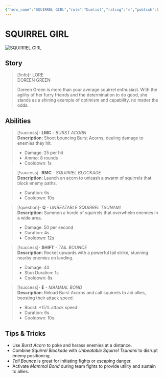 ```yaml
---
{"hero_name":"SQUIRREL GIRL","role":"Duelist","rating":"⭐","publish":true,"poster":"https://marvelrivalscharacters.com/characters/squirrel-girl.webp","intro":"Possessing only the powers of a common squirrel and a winning personality, Doreen Green is anything but ordinary.","PassFrontmatter":true}
---
```



# SQUIRREL GIRL

![SQUIRREL GIRL](https://r.res.easebar.com/pic/20241129/2f07dfa5-2510-41d1-90f0-61132dfc010e.png)

## Story
> [!info]- LORE  
> DOREEN GREEN  
>
> Doreen Green is more than your average squirrel enthusiast. With the agility of her furry friends and the determination to do good, she stands as a shining example of optimism and capability, no matter the odds.

## Abilities

> [!success]- **LMC** - *BURST ACORN*  
> **Description**: Shoot bouncing Burst Acorns, dealing damage to enemies they hit.  
> - Damage: 25 per hit  
> - Ammo: 8 rounds  
> - Cooldown: 1s

> [!success]- **RMC** - *SQUIRREL BLOCKADE*  
> **Description**: Launch an acorn to unleash a swarm of squirrels that block enemy paths.  
> - Duration: 6s  
> - Cooldown: 10s

> [!question]- **Q** - *UNBEATABLE SQUIRREL TSUNAMI*  
> **Description**: Summon a horde of squirrels that overwhelm enemies in a wide area.  
> - Damage: 50 per second  
> - Duration: 4s  
> - Cooldown: 12s

> [!success]- **SHIFT** - *TAIL BOUNCE*  
> **Description**: Rocket upwards with a powerful tail strike, stunning nearby enemies on landing.  
> - Damage: 40  
> - Stun Duration: 1s  
> - Cooldown: 8s

> [!success]- **E** - *MAMMAL BOND*  
> **Description**: Reload Burst Acorns and call squirrels to aid allies, boosting their attack speed.  
> - Boost: +15% attack speed  
> - Duration: 6s  
> - Cooldown: 10s

## Tips & Tricks
- Use *Burst Acorn* to poke and harass enemies at a distance.  
- Combine *Squirrel Blockade* with *Unbeatable Squirrel Tsunami* to disrupt enemy positioning.  
- *Tail Bounce* is great for initiating fights or escaping danger.  
- Activate *Mammal Bond* during team fights to provide utility and sustain to allies.
